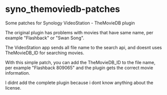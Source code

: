# syno_themoviedb-patches

Some patches for Synology VideoStation - TheMovieDB plugin

The original plugin has problems with movies that have same name, per example "Flashback" or "Swan Song".

The VideoStation app sends all file name to the search api, and doesnt uses TheMovieDB_ID for searching movies.

With this simple patch, you can add the TheMovieDB_ID to the file name, per example "Flashback 809065" and the plugin gets the correct movie information.

I didnt add the complete plugin because i dont know anything about the license.
